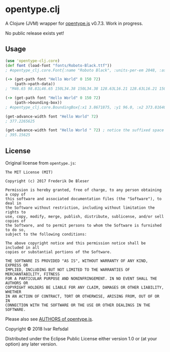 # opentype.clj

A Clojure (JVM) wrapper for [opentype.js](https://opentype.js.org/) v0.7.3. Work in progress.

No public release exists yet!

## Usage

```clojure
(use 'opentype-clj.core)
(def font (load-font "fonts/Roboto-Black.ttf"))
; #opentype_clj.core.Font{:name "Roboto Black", :units-per-em 2048, :ascender 1900, :descender -500, :font-obj #object[opentype_clj.bootstrap$load_font$fn__15368$fn__15369 0x3ecdcef9 "opentype_clj.bootstrap$load_font$fn__15368$fn__15369@3ecdcef9"]}

(-> (get-path font "Hello World" 0 150 72)
    (path->path-data))
; "M46.65 98.81L46.65 150L34.38 150L34.38 128.63L16.21 128.63L16.21 150L3.87 150L3.87 98.81L16.21 98.81L16.21 119.13L34.38 119.13L34.38 98.81L46.65 98.81ZM72.32 150.70L72.32 150.70L72.32 150.70Q67.68 150.70 64.02 149.23L64.02 149.23L64.02 149.23Q60.36 147.75 57.87 145.22L57.87 145.22L57.87 145.22Q55.37 142.69 54.05 139.35L54.05 139.35L54.05 139.35Q52.73 136.01 52.73 132.25L52.73 132.25L52.73 130.91L52.73 130.91Q52.73 126.76 53.88 123.16L53.88 123.16L53.88 123.16Q55.02 119.55 57.32 116.92L57.32 116.92L57.32 116.92Q59.63 114.28 63.05 112.77L63.05 112.77L63.05 112.77Q66.48 111.26 71.05 111.26L71.05 111.26L71.05 111.26Q75.09 111.26 78.31 112.56L78.31 112.56L78.31 112.56Q81.53 113.86 83.76 116.29L83.76 116.29L83.76 116.29Q85.99 118.71 87.17 122.16L87.17 122.16L87.17 122.16Q88.35 125.60 88.35 129.89L88.35 129.89L88.35 134.71L64.79 134.71L64.79 134.71Q65.43 137.91 67.57 139.73L67.57 139.73L67.57 139.73Q69.71 141.56 73.13 141.56L73.13 141.56L73.13 141.56Q75.55 141.56 77.89 140.65L77.89 140.65L77.89 140.65Q80.23 139.73 81.91 137.63L81.91 137.63L87.33 144.02L87.33 144.02Q86.41 145.29 84.99 146.48L84.99 146.48L84.99 146.48Q83.57 147.68 81.67 148.61L81.67 148.61L81.67 148.61Q79.77 149.54 77.41 150.12L77.41 150.12L77.41 150.12Q75.06 150.70 72.32 150.70M70.98 120.40L70.98 120.40L70.98 120.40Q69.47 120.40 68.38 120.93L68.38 120.93L68.38 120.93Q67.29 121.45 66.57 122.37L66.57 122.37L66.57 122.37Q65.85 123.28 65.43 124.55L65.43 124.55L65.43 124.55Q65.00 125.81 64.79 127.29L64.79 127.29L76.75 127.29L76.75 126.38L76.75 126.38Q76.82 123.53 75.30 121.96L75.30 121.96L75.30 121.96Q73.79 120.40 70.98 120.40ZM105.61 96L105.61 150L93.73 150L93.73 96L105.61 96ZM125.40 96L125.40 150L113.52 150L113.52 96L125.40 96ZM131.20 131.37L131.20 130.63L131.20 130.63Q131.20 126.48 132.40 122.93L132.40 122.93L132.40 122.93Q133.59 119.38 135.91 116.78L135.91 116.78L135.91 116.78Q138.23 114.18 141.66 112.72L141.66 112.72L141.66 112.72Q145.09 111.26 149.52 111.26L149.52 111.26L149.52 111.26Q154.02 111.26 157.45 112.72L157.45 112.72L157.45 112.72Q160.88 114.18 163.20 116.78L163.20 116.78L163.20 116.78Q165.52 119.38 166.71 122.93L166.71 122.93L166.71 122.93Q167.91 126.48 167.91 130.63L167.91 130.63L167.91 131.37L167.91 131.37Q167.91 135.55 166.73 139.08L166.73 139.08L166.73 139.08Q165.55 142.62 163.23 145.20L163.23 145.20L163.23 145.20Q160.91 147.79 157.48 149.24L157.48 149.24L157.48 149.24Q154.05 150.70 149.59 150.70L149.59 150.70L149.59 150.70Q145.13 150.70 141.70 149.24L141.70 149.24L141.70 149.24Q138.27 147.79 135.93 145.20L135.93 145.20L135.93 145.20Q133.59 142.62 132.40 139.08L132.40 139.08L132.40 139.08Q131.20 135.55 131.20 131.37L131.20 131.37M143.05 130.63L143.05 131.37L143.05 131.37Q143.05 133.51 143.35 135.38L143.35 135.38L143.35 135.38Q143.65 137.24 144.40 138.61L144.40 138.61L144.40 138.61Q145.16 139.98 146.43 140.77L146.43 140.77L146.43 140.77Q147.69 141.56 149.59 141.56L149.59 141.56L149.59 141.56Q151.45 141.56 152.70 140.77L152.70 140.77L152.70 140.77Q153.95 139.98 154.69 138.61L154.69 138.61L154.69 138.61Q155.43 137.24 155.74 135.38L155.74 135.38L155.74 135.38Q156.06 133.51 156.06 131.37L156.06 131.37L156.06 130.63L156.06 130.63Q156.06 128.55 155.76 126.69L155.76 126.69L155.76 126.69Q155.46 124.83 154.71 123.44L154.71 123.44L154.71 123.44Q153.95 122.05 152.68 121.22L152.68 121.22L152.68 121.22Q151.42 120.40 149.52 120.40L149.52 120.40L149.52 120.40Q147.66 120.40 146.41 121.22L146.41 121.22L146.41 121.22Q145.16 122.05 144.42 123.44L144.42 123.44L144.42 123.44Q143.68 124.83 143.37 126.69L143.37 126.69L143.37 126.69Q143.05 128.55 143.05 130.63L143.05 130.63ZM224.12 98.81L231.26 130.91L237.13 98.81L249.36 98.81L238.50 150L225.70 150L218.85 120.82L212.13 150L199.37 150L188.47 98.81L200.74 98.81L206.61 130.91L213.64 98.81L224.12 98.81ZM251.05 131.37L251.05 130.63L251.05 130.63Q251.05 126.48 252.25 122.93L252.25 122.93L252.25 122.93Q253.44 119.38 255.76 116.78L255.76 116.78L255.76 116.78Q258.08 114.18 261.51 112.72L261.51 112.72L261.51 112.72Q264.94 111.26 269.37 111.26L269.37 111.26L269.37 111.26Q273.87 111.26 277.29 112.72L277.29 112.72L277.29 112.72Q280.72 114.18 283.04 116.78L283.04 116.78L283.04 116.78Q285.36 119.38 286.56 122.93L286.56 122.93L286.56 122.93Q287.75 126.48 287.75 130.63L287.75 130.63L287.75 131.37L287.75 131.37Q287.75 135.55 286.58 139.08L286.58 139.08L286.58 139.08Q285.40 142.62 283.08 145.20L283.08 145.20L283.08 145.20Q280.76 147.79 277.33 149.24L277.33 149.24L277.33 149.24Q273.90 150.70 269.44 150.70L269.44 150.70L269.44 150.70Q264.97 150.70 261.54 149.24L261.54 149.24L261.54 149.24Q258.12 147.79 255.78 145.20L255.78 145.20L255.78 145.20Q253.44 142.62 252.25 139.08L252.25 139.08L252.25 139.08Q251.05 135.55 251.05 131.37L251.05 131.37M262.90 130.63L262.90 131.37L262.90 131.37Q262.90 133.51 263.20 135.38L263.20 135.38L263.20 135.38Q263.50 137.24 264.25 138.61L264.25 138.61L264.25 138.61Q265.01 139.98 266.27 140.77L266.27 140.77L266.27 140.77Q267.54 141.56 269.44 141.56L269.44 141.56L269.44 141.56Q271.30 141.56 272.55 140.77L272.55 140.77L272.55 140.77Q273.80 139.98 274.54 138.61L274.54 138.61L274.54 138.61Q275.27 137.24 275.59 135.38L275.59 135.38L275.59 135.38Q275.91 133.51 275.91 131.37L275.91 131.37L275.91 130.63L275.91 130.63Q275.91 128.55 275.61 126.69L275.61 126.69L275.61 126.69Q275.31 124.83 274.55 123.44L274.55 123.44L274.55 123.44Q273.80 122.05 272.53 121.22L272.53 121.22L272.53 121.22Q271.27 120.40 269.37 120.40L269.37 120.40L269.37 120.40Q267.50 120.40 266.26 121.22L266.26 121.22L266.26 121.22Q265.01 122.05 264.27 123.44L264.27 123.44L264.27 123.44Q263.53 124.83 263.21 126.69L263.21 126.69L263.21 126.69Q262.90 128.55 262.90 130.63L262.90 130.63ZM316.20 111.68L315.98 122.68L315.98 122.68Q315.63 122.65 315.12 122.60L315.12 122.60L315.12 122.60Q314.61 122.54 314.07 122.51L314.07 122.51L314.07 122.51Q313.52 122.47 313.00 122.44L313.00 122.44L313.00 122.44Q312.47 122.40 312.08 122.40L312.08 122.40L312.08 122.40Q309.23 122.40 307.48 123.26L307.48 123.26L307.48 123.26Q305.72 124.13 304.91 125.92L304.91 125.92L304.91 150L293.06 150L293.06 111.96L304.17 111.96L304.56 116.85L304.56 116.85Q305.96 114.21 308.06 112.73L308.06 112.73L308.06 112.73Q310.15 111.26 312.89 111.26L312.89 111.26L312.89 111.26Q313.77 111.26 314.63 111.36L314.63 111.36L314.63 111.36Q315.49 111.47 316.20 111.68L316.20 111.68ZM332.75 96L332.75 150L320.87 150L320.87 96L332.75 96ZM338.55 131.44L338.55 130.70L338.55 130.70Q338.55 126.38 339.50 122.79L339.50 122.79L339.50 122.79Q340.45 119.20 342.32 116.64L342.32 116.64L342.32 116.64Q344.18 114.07 346.94 112.66L346.94 112.66L346.94 112.66Q349.70 111.26 353.36 111.26L353.36 111.26L353.36 111.26Q356.06 111.26 358.17 112.31L358.17 112.31L358.17 112.31Q360.28 113.37 361.93 115.27L361.93 115.27L361.93 96L373.82 96L373.82 150L363.16 150L362.57 145.92L362.57 145.92Q360.88 148.14 358.59 149.42L358.59 149.42L358.59 149.42Q356.31 150.70 353.29 150.70L353.29 150.70L353.29 150.70Q349.66 150.70 346.92 149.24L346.92 149.24L346.92 149.24Q344.18 147.79 342.32 145.22L342.32 145.22L342.32 145.22Q340.45 142.65 339.50 139.12L339.50 139.12L339.50 139.12Q338.55 135.59 338.55 131.44L338.55 131.44M350.40 130.70L350.40 131.44L350.40 131.44Q350.40 133.58 350.68 135.43L350.68 135.43L350.68 135.43Q350.96 137.27 351.65 138.64L351.65 138.64L351.65 138.64Q352.34 140.02 353.48 140.79L353.48 140.79L353.48 140.79Q354.62 141.56 356.31 141.56L356.31 141.56L356.31 141.56Q358.31 141.56 359.72 140.70L359.72 140.70L359.72 140.70Q361.13 139.84 361.93 138.26L361.93 138.26L361.93 123.77L361.93 123.77Q360.32 120.40 356.38 120.40L356.38 120.40L356.38 120.40Q354.73 120.40 353.58 121.17L353.58 121.17L353.58 121.17Q352.44 121.95 351.74 123.33L351.74 123.33L351.74 123.33Q351.04 124.72 350.72 126.60L350.72 126.60L350.72 126.60Q350.40 128.48 350.40 130.70L350.40 130.70Z"

(-> (get-path font "Hello World" 0 150 72)
    (path->bounding-box))
; #opentype_clj.core.BoundingBox{:x1 3.8671875, :y1 96.0, :x2 373.81640625, :y2 150.703125}

(get-advance-width font "Hello World" 72)
; 377.2265625

(get-advance-width font "Hello World " 72) ; notice the suffixed space
; 395.15625
```

## License

Original license from `opentype.js`:

    The MIT License (MIT)
    
    Copyright (c) 2017 Frederik De Bleser
    
    Permission is hereby granted, free of charge, to any person obtaining a copy of
    this software and associated documentation files (the "Software"), to deal in
    the Software without restriction, including without limitation the rights to
    use, copy, modify, merge, publish, distribute, sublicense, and/or sell copies of
    the Software, and to permit persons to whom the Software is furnished to do so,
    subject to the following conditions:
    
    The above copyright notice and this permission notice shall be included in all
    copies or substantial portions of the Software.
    
    THE SOFTWARE IS PROVIDED "AS IS", WITHOUT WARRANTY OF ANY KIND, EXPRESS OR
    IMPLIED, INCLUDING BUT NOT LIMITED TO THE WARRANTIES OF MERCHANTABILITY, FITNESS
    FOR A PARTICULAR PURPOSE AND NONINFRINGEMENT. IN NO EVENT SHALL THE AUTHORS OR
    COPYRIGHT HOLDERS BE LIABLE FOR ANY CLAIM, DAMAGES OR OTHER LIABILITY, WHETHER
    IN AN ACTION OF CONTRACT, TORT OR OTHERWISE, ARISING FROM, OUT OF OR IN
    CONNECTION WITH THE SOFTWARE OR THE USE OR OTHER DEALINGS IN THE SOFTWARE.

Please also see [AUTHORS of opentype.js](https://github.com/nodebox/opentype.js/blob/master/AUTHORS.md).
    
Copyright © 2018 Ivar Refsdal

Distributed under the Eclipse Public License either version 1.0 or (at
your option) any later version.
